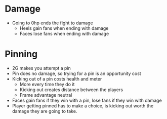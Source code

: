 # Damage
- Going to 0hp ends the fight to damage
	- Heels gain fans when ending with damage
	- Faces lose fans when ending with damage

# Pinning
- 2G makes you attempt a pin
- Pin does no damage, so trying for a pin is an opportunity cost
- Kicking out of a pin costs health and meter
	- More every time they do it
	- Kicking out creates distance between the players
	- Frame advantage neutral
- Faces gain fans if they win with a pin, lose fans if they win with damage
- Player getting pinned has to make a choice, is kicking out worth the damage they are going to take.
